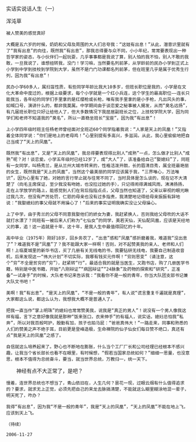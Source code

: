 实话实说话人生（一）

浑沌草


    被人赞美的感觉真好

    大概是五六岁的时候，奶奶和父母及周围的大人们总夸我：“这娃有出息！”从此，潜意识里就有了“我有出息”的向往，既然我“有出息”，那我总得要与众不同，小小年纪，常常要表现出一种哲学家的姿态，与小伙伴们一起玩耍，几乎事事都是我说了算，别人怕的我不怕，别人不敢的我敢，一旦我说了，谁想扭转我，没门！学习嘛，当然要名列前茅，从学龄前的民办小学到正式上小学到中学到技校到学院到大学，虽然不是门门功课都名列前茅，但在班里几乎是属于优秀生行列，因为我“有出息”！

    民办小学60多人，属扫盲性质，有些同学年龄比我大10多岁，但班长职位是我的，小学是在文化大革命中度过的，根据上级要求，每个小学就是一个红小兵连，这个学生的最高职位——连长只能我当，各年纪的同学们手里拿的是红缨枪或长枪，唯有我手里拿的是小手枪，凡出风头的事，如喊口号，演讲什么的，都非我莫属。中学期间由于谈恋爱之秘事被人揭发，从而“臭名远扬”，有几届班长职位只好让给他人了，但大多数情况下我屈居副班长之位，上技校学院大学，因为同学们和老师不知道我的“臭名”，所以一直稳坐班长“宝座”，因为我“有出息”！

    上小学四年级时班主任杨老师曾经面对全班近60个同学指着我说：“人家是天上的凤凰！”又指着全体同学说：“你们是地上的老母鸡！”心里别提有多高兴，多滋润。从此，我心里偷偷地把自己当成了“天上的凤凰”。

    既然我“有出息”，又是“天上的凤凰”，我总得要表现得比别人“成熟”一点，怎么做才比别人“成熟”呢？对！谈恋爱。小学五年级时已经12岁了，成“大人”了，该准备给自己“娶媳妇”了，同班有一女同学，叫杨秀兰，是从兰州大城市转来的，性格活泼开朗，长的眉清目秀，属全班最艳丽的女生，既然我是“天上的凤凰”，当然这个最美丽的同学应该属于我，“三界唯心，万法唯识”，因为心里有了她，对她的言行举止就与往常不同了，当时具体是怎么谈的，现在记不大清楚了（向毛主席保证，至少我没有吻她，也没拉过她的手），只记得闹得满城风雨，沸沸扬扬，走在上学放学的路上，能感觉到人们在背后指指点点，父母当然也知道了，父亲以审视的眼光瞅过我几次，但没有严厉处罚，仁慈的母亲也没有过多指责，我清楚地记得给母亲振振有辞地说：“我娶媳妇的事父母就不用操心了！”后来的事实证明我确实没让父母操心。

    上了中学，由于秀兰的父母不同意我娶他们的娇女为妻，我赶紧换人，否则我给父母吹的大话不就打水漂了？同班有一被后来人们称为“七仙女”的同学，美若天仙，天仙配凤凰，应该是天经地义的事，追！这一追就是十年，这十年，是我人生中最值得回忆的十年。

    高中毕业（1975年）刚好18岁，回乡务农了，“出息”感和“凤凰”感折磨着我，难道我“没出息了”？难道我不是“凤凰”了？我不能跟大家一样啊！否则，对不起赞美我的亲人、老师和人们啊！上临夏城里的新华书店，买了几册有关无线电的书，我要钻研无线电，我要自己制造收音机，后来发现这一“伟大计划”不切实际，我哪有钱买元件啊！“穷则思变”（请注意，这个“穷”不全是贫穷的“穷”），赶紧转“行”，最适合我的就是当医生，又跑书店，购了几册医学书籍，特别是中医书籍，开始“八刚辩证”“病因辩证”“24脉象”及药物的探索和“研究”，正准备“一试身手”的时候，大队老书记来告诉我：“我看你不是一般的青年，你当大队团支部书记兼大队文书吧！”

    美啊！我“有出息”，“是天上的凤凰”，“不是一般的青年”，有人说“谎言重复千遍就是真理”，大家都这么说，都这么认为，我想我大概不是普通人了。

    把我一直当作“掌上明珠”的媳妇也常常赞美我，说我是“真正的男人”！说没有一个男人像我这样有福，言下之意好像我就是那种“饭来张口，衣来伸手”的有福人，说实话，媳妇总怕我“私奔”，所以对我百般呵护，殷勤有加，孩子也拍马屁：“爸爸真伟大！”一路走来，同事和熟悉的人们的赞美之声不绝于耳，目前更是登峰造极，生命禅院的仙子仙女们每日赞不绝口，真还有点“我是天上的凤凰”之感了。

    自信就这么培养起来了。野心也不断地在膨胀，什么当个工厂厂长和公司经理已经根本不感兴趣，让我当个省长部长也看不在眼里，有时候想，“假若当国家总统如何？”细细一思量，也没意思，根本不值得为总统奋斗，要当，就当世界总统，万教归一，统一天下。

　　神经有点不大正常了，是吧？

    慢着，连世界总统也不想当了，青山依旧在，人生几何？昙花一现，过眼云烟有什么值得追求的？要求，就求无上正觉，必须先把自己的来龙去脉搞清楚，不能就这么糊里糊涂地混一辈子，明天死了，咋办？

    我得“有出息”，因为我“不是一般的青年”，我是“天上的凤凰”，“天上的凤凰”不能在地上飞，应该到天上飞。

    （待续）

    2006-11-27



